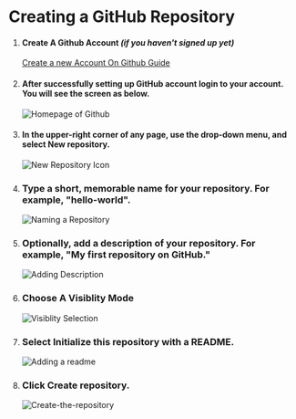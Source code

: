  #  Creating a GitHub Repository




1.  #### Create A Github Account _(if you haven't signed up yet)_
    [Create a new Account On Github  Guide ](https://www.wikihow.com/Create-an-Account-on-GitHub)
2. #### After successfully setting up GitHub account login to your account. You will see the screen as below.
    ![Homepage of Github](https://media.geeksforgeeks.org/wp-content/uploads/20190826232755/1403.png)
3. #### In the upper-right corner of any page, use the  drop-down menu, and select New repository.
    ![New Repository Icon ](https://docs.github.com/assets/images/help/repository/repo-create.png)   
4. ### Type a short, memorable name for your repository. For example, "hello-world".
    ![Naming a Repository](https://docs.github.com/assets/images/help/repository/create-repository-name.png) 
5. ### Optionally, add a description of your repository. For example, "My first repository on GitHub."
   ![Adding Description ](https://docs.github.com/assets/images/help/repository/create-repository-desc.png)
6. ### Choose A Visiblity Mode 
   ![Visiblity Selection ](https://github-images.s3.amazonaws.com/enterprise/2.19/assets/images/help/projects/project-board-visibility-options.png)
7. ### Select Initialize this repository with a README.
   ![ Adding a readme ](https://docs.github.com/assets/images/help/repository/initialize-with-readme.png)
8. ### Click Create repository.
   ![Create-the-repository](https://docs.github.com/assets/images/help/repository/create-repository-button.png)
   
 
